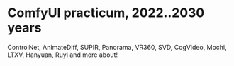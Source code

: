 # ComfyUI practicum, 2022..2030 years
ControlNet, AnimateDiff, SUPIR, Panorama, VR360, SVD, CogVideo, Mochi, LTХV, Hanyuan, Ruyi and more about!
